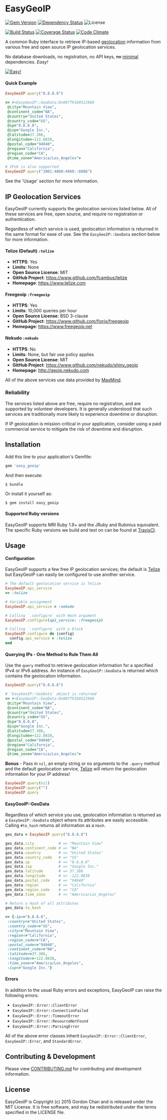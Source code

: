 # EasyGeoIP
[![Gem Version](https://badge.fury.io/rb/easy_geoip.svg)](http://badge.fury.io/rb/easy_geoip) [![Dependency Status](https://gemnasium.com/gchan/easy_geoip.svg)](https://gemnasium.com/gchan/easy_geoip) ![License](https://img.shields.io/badge/license-MIT-blue.svg)


[![Build Status](https://travis-ci.org/gchan/easy_geoip.svg?branch=master)](https://travis-ci.org/gchan/easy_geoip) [![Coverage Status](https://coveralls.io/repos/gchan/easy_geoip/badge.svg?branch=master&service=github)](https://coveralls.io/github/gchan/easy_geoip?branch=master) [![Code Climate](https://codeclimate.com/github/gchan/easy_geoip/badges/gpa.svg)](https://codeclimate.com/github/gchan/easy_geoip)

A common Ruby interface to retrieve IP-based [geolocation](https://en.wikipedia.org/wiki/Geolocation) information from various free and open source IP geolocation services.

No database downloads, no registration, no API keys, ~~no~~ [minimal](https://github.com/gchan/easy_geoip/blob/master/easy_geoip.gemspec#L27) dependencies. *Easy!*

[![Easy!](https://github.com/gchan/easy_geoip/blob/master/easy.gif)](https://dwigif.appspot.com/)

#### Quick Example

```ruby
EasyGeoIP.query("8.8.8.8")

=> #<EasyGeoIP::GeoData:0x007f91b9512960
 @city="Mountain View",
 @continent_code="NA",
 @country="United States",
 @country_code="US",
 @ip="8.8.8.8",
 @isp="Google Inc.",
 @latitude=37.386,
 @longitude=-122.0838,
 @postal_code="94040",
 @region="California",
 @region_code="CA",
 @time_zone="America/Los_Angeles">

# IPv6 is also supported
EasyGeoIP.query("2001:4860:4860::8888")
```

See the 'Usage' section for more information.

## IP Geolocation Services

EasyGeoIP currently supports the geolocation services listed below. All of these services are free, open source, and require no registration or authentication.

Regardless of which service is used, geolocation information is returned in the same format for ease of use. See the `EasyGeoIP::GeoData` section below for more information.

#### Telize (Default) `:telize`
* **HTTPS**: Yes
* **Limits**: None
* **Open Source License**: MIT
* **GitHub Project**: https://www.github.com/fcambus/telize
* **Homepage**: https://www.telize.com

#### Freegeoip `:freegeoip`
* **HTTPS**: Yes
* **Limits**: 10,000 queries per hour
* **Open Source License**: BSD 3-clause
* **GitHub Project**: https://www.github.com/fiorix/freegeoip
* **Homepage**: https://www.freegeoip.net

#### Nekudo `:nekudo`
* **HTTPS**: No
* **Limits**: None, but fair use policy applies
* **Open Source License**: MIT
* **GitHub Project**: https://www.github.com/nekudo/shiny_geoip
* **Homepage**: http://geoip.nekudo.com

All of the above services use data provided by [MaxMind](http://www.maxmind.com).

### Reliability

The services listed above are free, require no registration, and are supported by volunteer developers. It is generally understood that such services are traditionally more likely to experience downtime or disruption.

If IP geolocation is mission-critical in your application, consider using a paid commercial service to mitigate the risk of downtime and disruption.

## Installation

Add this line to your application's Gemfile:

```ruby
gem 'easy_geoip'
```

And then execute:

    $ bundle

Or install it yourself as:

    $ gem install easy_geoip


#### Supported Ruby versions
EasyGeoIP supports MRI Ruby 1.9+ and the JRuby and Rubinius equivalent. The specific Ruby versions we build and test on can be found at [TravisCI](https://travis-ci.org/gchan/easy_geoip).

## Usage

#### Configuration

EasyGeoIP supports a few free IP geolocation services; the default is [Telize](https://www.telize.com) but EasyGeoIP can easily be configured to use another service.

```ruby
# The default geolocation service is Telize
EasyGeoIP.api_service
=> :telize

# Variable assignment
EasyGeoIP.api_service = :nekudo

# Calling `.configure` with Hash argument
EasyGeoIP.configure(api_service: :freegeoip)

# Calling `.configure` with a block
EasyGeoIP.configure do |config|
  config.api_service = :telize
end
```

#### Querying IPs - One Method to Rule Them All

Use the `query` method to retrieve geolocation information for a specified IPv4 or IPv6 address. An instance of `EasyGeoIP::GeoData` is returned which contains the geolocation information.

```ruby
EasyGeoIP.query("8.8.8.8")

# `EasyGeoIP::GeoData` object is returned
=> #<EasyGeoIP::GeoData:0x007f91b9512960
 @city="Mountain View",
 @continent_code="NA",
 @country="United States",
 @country_code="US",
 @ip="8.8.8.8",
 @isp="Google Inc.",
 @latitude=37.386,
 @longitude=-122.0838,
 @postal_code="94040",
 @region="California",
 @region_code="CA",
 @time_zone="America/Los_Angeles">
```

**Bonus** - Pass in `nil`, an empty string or no arguments to the `.query` method and the default geolocation service, [Telize](https://www.telize.com) will return the geolocation information for your IP address!

```ruby
EasyGeoIP.query(nil)
EasyGeoIP.query("")
EasyGeoIP.query
```

#### EasyGeoIP::GeoData

Regardless of which service you use, geolocation information is returned as a `EasyGeoIP::GeoData` object where its attributes are easily accessible. Calling `#to_hash` returns all information as a `Hash`.

```ruby
geo_data = EasyGeoIP.query("8.8.8.8")

geo_data.city           # => "Mountain View"
geo_data.continent_code # => "NA"
geo_data.country        # => "United States"
geo_data.country_code   # => "US"
geo_data.ip             # => "8.8.8.8"
geo_data.isp            # => "Google Inc."
geo_data.latitude       # => 37.386
geo_data.longitude      # => -122.0838
geo_data.postal_code    # => "94040"
geo_data.region         # => "California"
geo_data.region_code    # => "CA"
geo_data.time_zone      # => "America/Los_Angeles"

# Return a Hash of all attributes
geo_data.to_hash

=> {:ip=>"8.8.8.8",
 :country=>"United States",
 :country_code=>"US",
 :city=>"Mountain View",
 :region=>"California",
 :region_code=>"CA",
 :postal_code=>"94040",
 :continent_code=>"NA",
 :latitude=>37.386,
 :longitude=>-122.0838,
 :time_zone=>"America/Los_Angeles",
 :isp=>"Google Inc."}
```

#### Errors

In addition to the usual Ruby errors and exceptions, EasyGeoIP can raise the following errors:

* `EasyGeoIP::Error::ClientError`
* `EasyGeoIP::Error::ConnectionFailed`
* `EasyGeoIP::Error::TimeoutError`
* `EasyGeoIP::Error::ResourceNotFound`
* `EasyGeoIP::Error::ParsingError`

All of the above error classes inherit `EasyGeoIP::Error::ClientError`, `EasyGeoIP::Error`, and `StandardError`.

## Contributing & Development

Please view [CONTRIBUTING.md](https://github.com/gchan/easy_geoip/blob/master/CONTRIBUTING.md) for contributing and development information.

## License

EasyGeoIP is Copyright (c) 2015 Gordon Chan and is released under the MIT License. It is free software, and may be redistributed under the terms specified in the LICENSE file.
